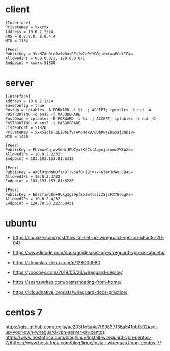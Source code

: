 # client
```
[Interface]
PrivateKey = xxxxxx
Address = 10.0.2.2/24
DNS = 8.8.8.8, 8.8.4.4
MTU = 1384

[Peer]
PublicKey = 3VcMZdu0LeJxfw0asEEtfw7qPfYDDiidmtwaPGdtTE4=
AllowedIPs = 0.0.0.0/1, 128.0.0.0/1
Endpoint = xxxxx:51820
```
# server
```
[Interface]
Address = 10.0.2.1/24
SaveConfig = true
PostUp = iptables -A FORWARD -i %i -j ACCEPT; iptables -t nat -A POSTROUTING -o ens5 -j MASQUERADE
PostDown = iptables -D FORWARD -i %i -j ACCEPT; iptables -t nat -D POSTROUTING -o ens5 -j MASQUERADE
ListenPort = 51820
PrivateKey = xxx5sci6TZEjUbLfVTAM6MekD/BQbRwsEUuSsjBQD18=
MTU = 1420

[Peer]
PublicKey = FLVmozGqjwvSdNcJEU7yxlK8CsfAgyujafomcZWtWXk=
AllowedIPs = 10.0.2.2/32
Endpoint = 183.193.153.81:6318

[Peer]
PublicKey = 4XSl0YpMNbOf14DT+v5af0+I9jm+x+63mrJdAauCDA8=
AllowedIPs = 10.0.2.3/32
Endpoint = 183.193.153.81:6286

[Peer]
PublicKey = Ed27fxwo8m+9UXg3gZ9pfEoZw4ldiIZSjcFXYBecgFs=
AllowedIPs = 10.0.2.4/32
Endpoint = 124.78.50.222:50431
```
# ubuntu
- https://linuxize.com/post/how-to-set-up-wireguard-vpn-on-ubuntu-20-04/
- https://www.linode.com/docs/guides/set-up-wireguard-vpn-on-ubuntu/
- https://zhuanlan.zhihu.com/p/138000980
- https://yooooex.com/2019/05/23/wireguard-deploy/
- https://seanzwrites.com/posts/hosting-from-home/

- https://icloudnative.io/posts/wireguard-docs-practice/

# centos 7
https://gist.github.com/tegila/ae203f1c5a4a7f99837136a541bbf502#set-up-your-own-wireguard-vpn-server-on-centos
https://www.hostafrica.com/blog/linux/install-wireguard-vpn-centos-7/)https://www.hostafrica.com/blog/linux/install-wireguard-vpn-centos-7/
